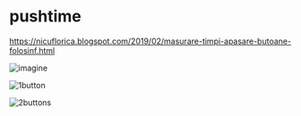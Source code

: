 # pushtime
https://nicuflorica.blogspot.com/2019/02/masurare-timpi-apasare-butoane-folosinf.html

![imagine](https://2.bp.blogspot.com/-K9FA5JBjpZs/XHJnunkqoFI/AAAAAAAAYzI/HW_-pl8mVscQtLT58pH3JsT48kp-9X9uwCLcBGAs/s320/IMG_1887.JPG)

![1button](https://3.bp.blogspot.com/-d_L9I6K4xpw/XHJtWvjRjEI/AAAAAAAAYzU/Vk5mHAPAORoDWyrdzIdgDPJANSIdEJSrgCLcBGAs/s1600/Arduino_1button.png)

![2buttons](https://1.bp.blogspot.com/-tN0spxZCwhs/XHJtZIUWzQI/AAAAAAAAYzY/JONdcZzOOtIGY3n4aILCrGH_5ZggKX-SQCLcBGAs/s1600/Arduino_2buttons.pn)
